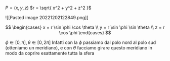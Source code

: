 $P = (x,y,z)$
$r = \sqrt{ x^2 + y^2 + z^2 }$

![[Pasted image 20221202122849.png]]


$$ 
\begin{cases}
x = r \sin \phi \cos \theta \\
y = r \sin \phi \sin \theta \\
z = r \cos \phi
\end{cases}
$$

$\phi \in [0, \pi], \theta \in [0, 2\pi]$
Infatti con la $\phi$ passiamo dal polo nord al polo sud (otteniamo un meridiano), e con $\theta$ facciamo girare questo meridiano in modo da coprire esattamente tutta la sfera